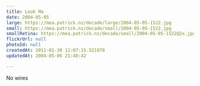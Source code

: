 ```yaml
---
title: Look Ma
date: 2004-05-05
large: https://mea.patrick.nz/decade/large/2004-05-05-1522.jpg
small: https://mea.patrick.nz/decade/small/2004-05-05-1522.jpg
smallRetina: https://mea.patrick.nz/decade/small/2004-05-05-1522@2x.jpg
flickrUrl: null
photoId: null
createdAt: 2011-01-30 11:07:15.521978
updatedAt: 2004-05-06 21:48:42

---
```

No wires
